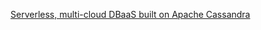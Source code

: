 [Serverless, multi-cloud DBaaS built on Apache Cassandra](https://www.datastax.com/products/datastax-astra/pricing)
